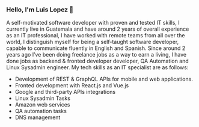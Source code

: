 ### Hello, I'm Luis Lopez 👋

A self-motivated software developer with proven and tested IT skills, I currently live in Guatemala and have around 2 years of overall experience as an IT professional, I have worked with remote teams from all over the world, I distinguish myself for being a self-taught software developer, capable to communicate fluently in English and Spanish. Since around 2 years ago I’ve been doing freelance jobs as a way to earn a living, I have done jobs as backend & fronted developer developer, QA Automation and Linux Sysadmin engineer. My tech skills as an IT specialist are as follows:

* Development of REST & GraphQL APIs for mobile and web applications.
* Fronted development with React.js and Vue.js
* Google and third-party APIs integrations
* Linux Sysadmin Tasks
* Amazon web services
* QA automation tasks
* DNS management

<!--
**Luis-Rene-Lopez/Luis-Rene-Lopez** is a ✨ _special_ ✨ repository because its `README.md` (this file) appears on your GitHub profile.

Here are some ideas to get you started:

- 🔭 I’m currently working on ...
- 🌱 I’m currently learning ...
- 👯 I’m looking to collaborate on ...
- 🤔 I’m looking for help with ...
- 💬 Ask me about ...
- 📫 How to reach me: ...
- 😄 Pronouns: ...
- ⚡ Fun fact: ...
-->
